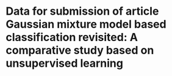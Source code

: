 # Data for submission of article Gaussian mixture model based classification revisited: A comparative study based on unsupervised learning

